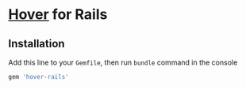 # [Hover](https://github.com/IanLunn/Hover) for Rails

## Installation 

Add this line to your `Gemfile`, then run `bundle` command in the console

```ruby
gem 'hover-rails'
```
